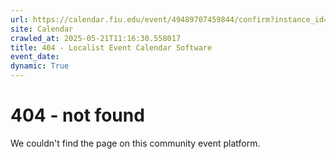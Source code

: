 ```yaml
---
url: https://calendar.fiu.edu/event/49489707459844/confirm?instance_id=49489707477262&return=https%3A%2F%2Fcalendar.fiu.edu%2Fcalendar%3Fevent_types%255B%255D%3D37290279036119
site: Calendar
crawled_at: 2025-05-21T11:16:30.558017
title: 404 - Localist Event Calendar Software
event_date: 
dynamic: True
---
```


# 404 - not found
We couldn't find the page on this community event platform.
